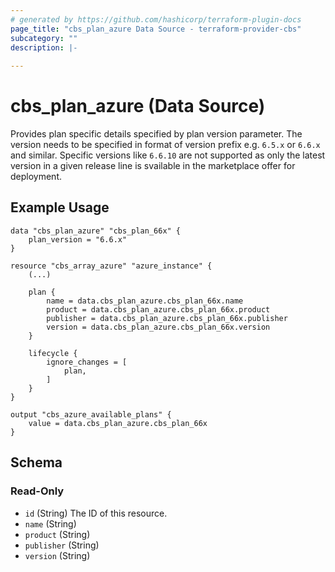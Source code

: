 ```yaml
---
# generated by https://github.com/hashicorp/terraform-plugin-docs
page_title: "cbs_plan_azure Data Source - terraform-provider-cbs"
subcategory: ""
description: |-
  
---
```


# cbs_plan_azure (Data Source)

Provides plan specific details specified by plan version parameter. The version needs to be specified in format of version prefix e.g. `6.5.x` or `6.6.x` and similar. Specific versions like `6.6.10` are not supported as only the latest version in a given release line is svailable in the marketplace offer for deployment.

## Example Usage
```hcl
data "cbs_plan_azure" "cbs_plan_66x" {
    plan_version = "6.6.x"
}

resource "cbs_array_azure" "azure_instance" {
    (...)

    plan {
        name = data.cbs_plan_azure.cbs_plan_66x.name
        product = data.cbs_plan_azure.cbs_plan_66x.product
        publisher = data.cbs_plan_azure.cbs_plan_66x.publisher
        version = data.cbs_plan_azure.cbs_plan_66x.version
    }

    lifecycle {
        ignore_changes = [
            plan,
        ]
    }
}

output "cbs_azure_available_plans" {
    value = data.cbs_plan_azure.cbs_plan_66x
}
```

<!-- schema generated by tfplugindocs -->
## Schema

### Read-Only

- `id` (String) The ID of this resource.
- `name` (String)
- `product` (String)
- `publisher` (String)
- `version` (String)